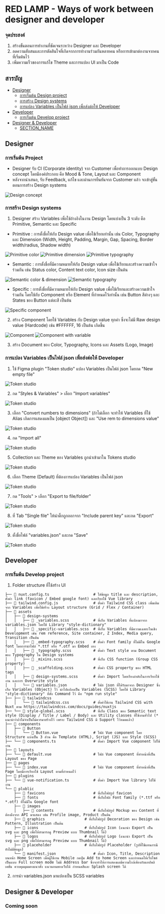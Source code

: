 # RED LAMP - Ways of work between designer and developer

### จุดประสงค์

1. สร้างขั้นตอนการทำงานที่ชัดเจนระหว่าง Designer และ Developer
2. ลดความสับสนและการตัดสินใจที่เกิดจากการทำงานร่วมกันหลายคน หรือการเข้ามาต่องานจากคนที่เริ่มต้นไว้
3. เพิ่มความเร็วของการแก้ไข Theme และการแปลง UI มาเป็น Code

## สารบัญ
* [Designer](#designer)
  - [การเริ่มต้น Design project](#การเริ่มต้น-design-project)
  - [การสร้าง Design systems](#การสร้าง-design-systems)
  - [การแปลง Variables เป็นไฟล์ json เพื่อส่งต่อให้ Developer](#การแปลง-variables-เป็นไฟล์-json-เพื่อส่งต่อให้-developer)
* [Developer](#developer)
  - [การเริ่มต้น Develop project](#การเริ่มต้น-develop-project)
* [Designer & Developer](#designer-&-developer)
  - [SECTION_NAME](#section-name)

## Designer

### การเริ่มต้น Project
* Designer รับ CI (Corporate identity) จาก Customer เพื่อทำการออกแบบ Design concept โดยมีองค์ประกอบ คือ Mood & Tone, Layout และ Component
* หลังจากนำเสนอ, รับ Feedback, แก้ไข และผ่านการยืนยันจาก Customer แล้ว จะเข้าสู่ขั้นตอนการสร้าง Design systems

![Design concept](https://raw.githubusercontent.com/Nattarat/sync-design-to-development/main/images/design-concept-presentation.png)

### การสร้าง Design systems
1. Designer สร้าง Variables เพื่อใช้อ้างอิงในงาน Design โดยแบ่งเป็น 3 ระดับ คือ Primitive, Semantic และ Specific
* Primitive : การตั้งชื่อให้กับ Design value เพื่อใช้เรียกเท่านั้น เช่น Color, Typography และ Dimension (Width, Height, Padding, Margin, Gap, Spacing, Border width/radius, Shadow width)

![Primitive color](https://raw.githubusercontent.com/Nattarat/sync-design-to-development/main/images/variable-primitive-color.png)
![Primitive dimension](https://raw.githubusercontent.com/Nattarat/sync-design-to-development/main/images/variable-primitive-dimension.png)
![Primitive typography](https://raw.githubusercontent.com/Nattarat/sync-design-to-development/main/images/variable-primitive-typography.png)

* Semantic : การตั้งชื่อที่มีความหมายให้กับ Design value เพื่อใช้เรียกและสร้างความเข้าใจร่วมกัน เช่น Status color, Content text color, Icon size เป็นต้น

![Semantic color & dimension](https://raw.githubusercontent.com/Nattarat/sync-design-to-development/main/images/variable-semantic-color-dimension.png)
![Semantic typography](https://raw.githubusercontent.com/Nattarat/sync-design-to-development/main/images/variable-semantic-typography.png)

* Specific : การตั้งชื่อที่มีความหมายให้กับ Design value เพื่อใช้เรียกและสร้างความเข้าใจร่วมกัน โดยใช้กับ Component หรือ Element ที่กำหนดไว้เท่านั้น เช่น Button สีต่างๆ และ States ของ Button แต่ละสี เป็นต้น

![Specific component](https://raw.githubusercontent.com/Nattarat/sync-design-to-development/main/images/variable-specific-component.png)

2. สร้าง Component โดยใช้ Variables กับ Design value ทุกค่า ซึ่งจะไม่มี Raw design value (Hardcode) เช่น #FFFFFF, 16 เป็นต้น เกิดขึ้น

![Component](https://raw.githubusercontent.com/Nattarat/sync-design-to-development/main/images/component.png)
![Component with variable](https://raw.githubusercontent.com/Nattarat/sync-design-to-development/main/images/component-with-variables.png)

3. สร้าง Document ของ Color, Typography, Icons และ Assets (Logo, Image)

### การแปลง Variables เป็นไฟล์ json เพื่อส่งต่อให้ Developer
1. ใช้ Figma plugin "Token studio" แปลง Variables เป็นไฟล์ json โดยกด "New empty file"

![Token studio](https://raw.githubusercontent.com/Nattarat/sync-design-to-development/main/images/tokens-studio-1.png)

2. กด "Styles & Variables" > เลือก "Import variables"

![Token studio](https://raw.githubusercontent.com/Nattarat/sync-design-to-development/main/images/tokens-studio-2.png)

3. เลือก "Convert numbers to dimensions" (ถ้าไม่เลือก จะทำให้ Variables ที่ใช้ Alias เกิดการแสดงผลเป็น [object Object]) และ "Use rem to dimensions value"

![Token studio](https://raw.githubusercontent.com/Nattarat/sync-design-to-development/main/images/tokens-studio-3.png)


4. กด "Import all"

![Token studio](https://raw.githubusercontent.com/Nattarat/sync-design-to-development/main/images/tokens-studio-4.png)

5. Collection และ Theme ของ Variables ถูกนำเข้ามาใน Tokens studio

![Token studio](https://raw.githubusercontent.com/Nattarat/sync-design-to-development/main/images/tokens-studio-5.png)

6. เลือก Theme (Default) ที่ต้องการแปลง Variables เป็นไฟล์ json

![Token studio](https://raw.githubusercontent.com/Nattarat/sync-design-to-development/main/images/tokens-studio-6.png)

7. กด "Tools" > เลือก "Export to file/folder"

![Token studio](https://raw.githubusercontent.com/Nattarat/sync-design-to-development/main/images/tokens-studio-7.png)


8. ที่ Tab "Single file" ให้นำติ๊กถูกออกจาก "Include parent key" และกด "Export"

![Token studio](https://raw.githubusercontent.com/Nattarat/sync-design-to-development/main/images/tokens-studio-8.png)

9. ตั้งชื่อไฟล์ "variables.json" และกด "Save"

![Token studio](https://raw.githubusercontent.com/Nattarat/sync-design-to-development/main/images/tokens-studio-9.png)

## Developer

### การเริ่มต้น Develop project
1. Folder structure ที่ใช้สร้าง UI

```
├── 📄 nuxt.config.ts                    # ใส่ข้อมูล title และ description, ตั้งค่า link (favicon / Embed google font) และเรียกใช้ Vue library
├── 📄 tailwind.config.js                # ตั้งค่า Tailwind CSS class เพิ่มเติมจาก Variables เพื่อใช้สร้าง Layout structure (Grid / Flex / Container)
├── 📁 assets
│   ├── 📁 design-systems
│   │   ├── 📄 _variables.scss           # ที่เก็บ Variables ที่แปลงมาจาก variables.json โดยใช้ Library "style-dictionary"
│   │   ├── 📄 _specific-variables.scss  # ที่เก็บ Variables ที่มีความเฉพาะในเชิง Development เช่น rem reference, Site container, Z Index, Media query, Transition เป็นต้น
│   │   ├── 📄 _embed-typography.scss    # ตั้งค่า Font family ที่ไม่มีใน Google font โดยการนำไฟล์ *.ttf หรือ *.otf มา Embed เอง
│   │   ├── 📄 _typography.scss          # ตั้งค่า Text style ตาม Document ของ Typography ใน Design systems
│   │   ├── 📄 _mixins.scss              # ที่เก็บ CSS function (Group CSS property)
│   │   ├── 📄 _scaffolding.scss         # ตั้งค่า CSS property ของ HTML tags
│   │   ├── 📄 design-systems.scss       # ตั้งค่า Import โดยเรียงลำดับในการเรียกใช้งาน และการ Overwrite style
│   │   └── 📄 variables.json            # ไฟล์ json ที่ได้รับมาจาก Designer ซึ่งเก็บ Variables (Object) ไว้ นำไปแปลงเป็น Variables (SCSS) โดยใช้ Library "style-dictionary" ที่ตั้ง Command ไว้ คือ "npm run style"
├── ├── 📁 tailwindcss
│   │   └── 📄 tailwindcss.css           # ตั้งค่าใช้งาน Tailwind CSS with Nuxt ตาม https://tailwindcss.com/docs/guides/nuxtjs
├── └── 📄 style-global.scss             # ที่เก็บ Class ของ Semantic text style (Display / Title / Label / Body) และ Utility classes ที่ใช้งานทั่วไป (* แนะนำว่าถ้าไม่จำเป็นไม่ควรมาสร้างไว้ เพราะ Tailwind CSS มี Support ไว้หมดแล้ว)
├── 📁 components
│   ├── 📁 Button
│   │   └── 📄 Button.vue                # ไฟล์ Vue component โดย Structure แบ่งเป็น 3 ส่วน คือ Template (HTML), Script (JS) และ Style (SCSS)
├── └── 📄 components.ts                 # ตั้งค่า Import Vue component ไปใช้งาน
├── 📁 layouts
├── └── 📄 default.vue                   # ไฟล์ Vue component ที่ทำหน้าที่เป็น Layout ของ Page
├── 📁 pages
├── └── 📄 index.vue                     # ไฟล์ Vue component ที่ทำหน้าที่เป็น Page โดยมีการเรียกใช้ Layout ตามที่กำหนดไว้
├── 📁 plugins
├── └── 📄 vue-notification.ts           # ตั้งค่า Import Vue library ไปใช้งาน
└── 📁 plublic
    ├── 📁 favicons                      # ที่เก็บไฟล์รูป favicon
    ├── 📁 fonts                         # ที่เก็บไฟล์ Font family (*.ttf หรือ *.otf) ที่ไม่มีใน Google font
    ├── 📁 images
    │   ├── 📁 contents                  # ที่เก็บไฟล์รูป Mockup ของ Content ที่ต้องดึงจาก API มาแสดง เช่น Profile image, Product เป็นต้น
    ├── 📁 graphics                  # ที่เก็บไฟล์รูป Decoration ของ Design เช่น Pattern, Illustration เป็นต้น
    ├── 📁 icons                     # ที่เก็บไฟล์รูป Icon (แนะนำ Export เป็น svg และ png เพื่อให้สามารถดู Preview แบบ Thumbnail ได้)
    ├── 📁 logos                     # ที่เก็บไฟล์รูป Logo (แนะนำ Export เป็น svg และ png เพื่อให้สามารถดู Preview แบบ Thumbnail ได้)
    ├── 📁 placeholder               # ที่เก็บไฟล์รูป Placeholder (รูปที่ใช้แทนกรณียังไม่มีข้อมูล)
    └── 📄 manifest.json                 # ตั้งค่า Icon, Title, Description บนหน้า Home Screen เมื่อผู้ใช้งาน Mobile กดปุ่ม Add to home Screen และกำหนดให้เว็บไซต์เป็นแบบ Full screen mode ไม่มี Address bar ซึ่งจะทำให้การแสดงผลมีความใกล้เคียงกับแอปพลิเคชั่น ควบคุมมุมมองแนวตั้ง แนวนอนของเว็บได้ กำหนดสีและ Splash screen ได้
```
2. การนำ variables.json มาแปลงเป็น SCSS variables

## Designer & Developer

### Coming soon
